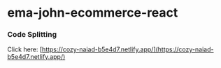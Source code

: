 # ema-john-ecommerce-react


### Code Splitting

Click here: [https://cozy-naiad-b5e4d7.netlify.app/](https://cozy-naiad-b5e4d7.netlify.app/)
